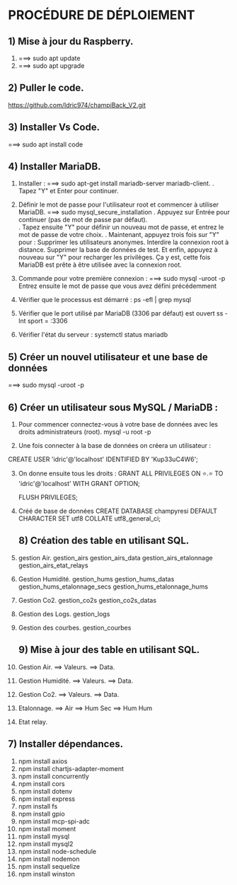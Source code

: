 # PROCÉDURE DE DÉPLOIEMENT

## 1) Mise à jour du Raspberry.

1. ===> sudo apt update
2. ===> sudo apt upgrade

## 2) Puller le code.

https://github.com/Idric974/champiBack_V2.git

## 3) Installer Vs Code.

===> sudo apt install code

## 4) Installer MariaDB.

1. Installer :
   ===> sudo apt-get install mariadb-server mariadb-client.
   . Tapez "Y" et Enter pour continuer.

2. Définir le mot de passe pour l'utilisateur root et commencer à utiliser MariaDB.
   ===> sudo mysql_secure_installation
   . Appuyez sur Entrée pour continuer (pas de mot de passe par défaut).  
   . Tapez ensuite "Y" pour définir un nouveau mot de passe, et entrez le mot de passe de votre choix.
   . Maintenant, appuyez trois fois sur "Y" pour :
   Supprimer les utilisateurs anonymes.
   Interdire la connexion root à distance.
   Supprimer la base de données de test.
   Et enfin, appuyez à nouveau sur "Y" pour recharger les privilèges.
   Ça y est, cette fois MariaDB est prête à être utilisée avec la connexion root.

3. Commande pour votre première connexion :
   ===> sudo mysql -uroot -p
   Entrez ensuite le mot de passe que vous avez défini précédemment

4. Vérifier que le processus est démarré :
   ps -efl | grep mysql

5. Vérifier que le port utilisé par MariaDB (3306 par défaut) est ouvert
   ss -lnt sport = :3306

6. Vérifier l'état du serveur :
   systemctl status mariadb

## 5) Créer un nouvel utilisateur et une base de données

===> sudo mysql -uroot -p

## 6) Créer un utilisateur sous MySQL / MariaDB :

1. Pour commencer connectez-vous à votre base de données avec les droits administrateurs (root).
   mysql -u root -p

2. Une fois connecter à la base de données on créera un utilisateur :

CREATE USER 'idric'@'localhost' IDENTIFIED BY 'Kup33uC4W6';

3. On donne ensuite tous les droits :
   GRANT ALL PRIVILEGES ON ⭐.⭐ TO 'idric'@'localhost' WITH GRANT OPTION;

   FLUSH PRIVILEGES;

4. Créé de base de données
   CREATE DATABASE champyresi DEFAULT CHARACTER SET utf8 COLLATE utf8_general_ci;

   ## 8) Création des table en utilisant SQL.

5. gestion Air.
   gestion_airs
   gestion_airs_data
   gestion_airs_etalonnage
   gestion_airs_etat_relays

6. Gestion Humidité.
   gestion_hums
   gestion_hums_datas
   gestion_hums_etalonnage_secs
   gestion_hums_etalonnage_hums

7. Gestion Co2.
   gestion_co2s
   gestion_co2s_datas

8. Gestion des Logs.
   gestion_logs

9. Gestion des courbes.
   gestion_courbes

   ## 9) Mise à jour des table en utilisant SQL.

10. Gestion Air.
    ==> Valeurs.
    ==> Data.

11. Gestion Humidité.
    ==> Valeurs.
    ==> Data.

12. Gestion Co2.
    ==> Valeurs.
    ==> Data.

13. Etalonnage.
    ==> Air
    ==> Hum Sec
    ==> Hum Hum

14. Etat relay.

## 7) Installer dépendances.

1. npm install axios
2. npm install chartjs-adapter-moment
3. npm install concurrently
4. npm install cors
5. npm install dotenv
6. npm install express
7. npm install fs
8. npm install gpio
9. npm install mcp-spi-adc
10. npm install moment
11. npm install mysql
12. npm install mysql2
13. npm install node-schedule
14. npm install nodemon
15. npm install sequelize
16. npm install winston
